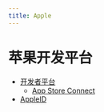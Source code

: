 ```yaml
---
title: Apple
---
```


# 苹果开发平台

- [开发者平台](https://developer.apple.com/account)
  - [App Store Connect](https://appstoreconnect.apple.com)
- [AppleID](https://appleid.apple.com)
